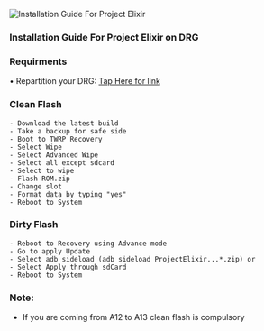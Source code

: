 ![Installation Guide For Project Elixir](https://i.imgur.com/3UmK6nS.png)

### Installation Guide For Project Elixir on DRG

### Requirments
• Repartition your DRG: [Tap Here for link](https://github.com/RaghuVarma331/Nokia-Repartition-Tool)

### Clean Flash
```
- Download the latest build
- Take a backup for safe side
- Boot to TWRP Recovery
- Select Wipe
- Select Advanced Wipe
- Select all except sdcard
- Select to wipe
- Flash ROM.zip
- Change slot
- Format data by typing "yes"
- Reboot to System 
```
### Dirty Flash
```
- Reboot to Recovery using Advance mode
- Go to apply Update
- Select adb sideload (adb sideload ProjectElixir...*.zip) or
- Select Apply through sdCard 
- Reboot to System
```
### Note: 
- If you are coming from A12 to A13 clean flash is compulsory
